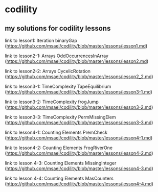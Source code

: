 # codility
## my solutions for codility lessons
link to lesson1: Iteration binaryGap (https://github.com/msaei/codility/blob/master/lessons/lesson1.md)

link to lesson2-1: Arrays OddOccurrencesInArray (https://github.com/msaei/codility/blob/master/lessons/lesson2.md)

link to lesson2-2: Arrays CycelicRotation (https://github.com/msaei/codility/blob/master/lessons/lesson2_2.md)

link to lesson3-1: TimeComplexity TapeEquilibrium (https://github.com/msaei/codility/blob/master/lessons/lesson3-1.md)

link to lesson3-2: TimeComplexity frogJump (https://github.com/msaei/codility/blob/master/lessons/lesson3-2.md)

link to lesson3-3: TimeComplexity PermMissingElem (https://github.com/msaei/codility/blob/master/lessons/lesson3-3.md)

link to lesson4-1: Counting Elements PremCheck (https://github.com/msaei/codility/blob/master/lessons/lesson4-1.md)

link to lesson4-2: Counting Elements FrogRiverOne (https://github.com/msaei/codility/blob/master/lessons/lesson4-2.md)

link to lesson 4-3: Counting Elements MissingInteger (https://github.com/msaei/codility/blob/master/lessons/lesson4-3.md)

link to lesson 4-4: Counting Elements MasCounters (https://github.com/msaei/codility/blob/master/lessons/lesson4-4.md)
